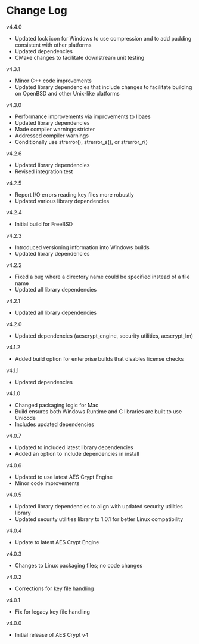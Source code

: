 # Change Log

v4.4.0

- Updated lock icon for Windows to use compression and to add padding
  consistent with other platforms
- Updated dependencies
- CMake changes to facilitate downstream unit testing

v4.3.1

- Minor C++ code improvements
- Updated library dependencies that include changes to facilitate building
  on OpenBSD and other Unix-like platforms

v4.3.0

- Performance improvements via improvements to libaes
- Updated library dependencies
- Made compiler warnings stricter
- Addressed compiler warnings
- Conditionally use strerror(), strerror\_s(), or strerror\_r()

v4.2.6

- Updated library dependencies
- Revised integration test

v4.2.5

- Report I/O errors reading key files more robustly
- Updated various library dependencies

v4.2.4

- Initial build for FreeBSD

v4.2.3

- Introduced versioning information into Windows builds
- Updated library dependencies

v4.2.2

- Fixed a bug where a directory name could be specified instead of a file name
- Updated all library dependencies

v4.2.1

- Updated all library dependencies

v4.2.0

- Updated dependencies (aescrypt\_engine, security utilities, aescrypt\_lm)

v4.1.2

- Added build option for enterprise builds that disables license checks

v4.1.1

- Updated dependencies

v4.1.0

- Changed packaging logic for Mac
- Build ensures both Windows Runtime and C libraries are built to use Unicode
- Includes updated dependencies

v4.0.7

- Updated to included latest library dependencies
- Added an option to include dependencies in install

v4.0.6

- Updated to use latest AES Crypt Engine
- Minor code improvements

v4.0.5

- Updated library dependencies to align with updated security utilities library
- Updated security utilities library to 1.0.1 for better Linux compatibility

v4.0.4

- Update to latest AES Crypt Engine

v4.0.3

- Changes to Linux packaging files; no code changes

v4.0.2

- Corrections for key file handling

v4.0.1

- Fix for legacy key file handling

v4.0.0

- Initial release of AES Crypt v4
